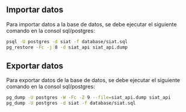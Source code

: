 

## Importar datos

Para importar datos a la base de datos, se debe ejecutar el siguiente comando en la consol sql/postgres:

```bash
psql -U postgres -d siat -f database/siat.sql
pg_restore -Fc -j 8 -d siat_api siat_api.dump
```

## Exportar datos

Para exportar datos de la base de datos, se debe ejecutar el siguiente comando en la consol sql/postgres:

```bash
pg_dump -U postgres -W -Fc -Z 9 --file=siat_api.dump siat_api
pg_dump -U postgres -d siat -f database/siat.sql
```


